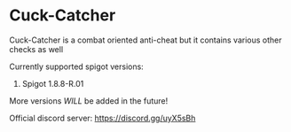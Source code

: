 # Cuck-Catcher
Cuck-Catcher is a combat oriented anti-cheat but it contains various other checks as well

Currently supported spigot versions:
1. Spigot 1.8.8-R.01

More versions *WILL* be added in the future!

Official discord server: https://discord.gg/uyX5sBh
